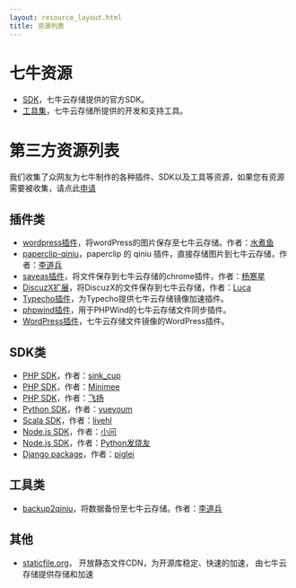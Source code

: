 ```yaml
---
layout: resource_layout.html
title: 资源列表
---
```


# 七牛资源

- [SDK](http://docs.qiniu.com/sdk/index.html)，七牛云存储提供的官方SDK。
- [工具集](http://docs.qiniu.com/tools/v6/index.html)，七牛云存储所提供的开发和支持工具。

# 第三方资源列表

我们收集了众网友为七牛制作的各种插件、SDK以及工具等资源，如果您有资源需要被收集，请点此[申请](http://github.com/qiniu/docs.qiniu.com/issues/new)

## 插件类

- [wordpress插件](http://downloads.wordpress.org/plugin/wpjam-qiniu.zip)，将wordPress的图片保存至七牛云存储。作者：[水煮鱼](http://blog.wpjam.com/project/wpjam-qiniutek/)
- [paperclip-qiniu](http://github.com/lidaobing/paperclip-qiniu)，paperclip 的 qiniu 插件，直接存储图片到七牛云存储，作者：[李道兵](http://blog.lidaobing.com)
- [saveas插件](http://github.com/nighca/saveas)，将文件保存到七牛云存储的chrome插件，作者：[杨寒星](http://github.com/nighca)
- [DiscuzX扩展](http://www.discuz.net/thread-3399569-1-1.html)，将DiscuzX的文件保存到七牛云存储，作者：[Luca](http://www.discuz.net/home.php?mod=space&uid=2108103)
- [Typecho插件](http://www.microhu.com/qiniu-upload-plugin-for-typecho.html)，为Typecho提供七牛云存储镜像加速插件。
- [phpwind插件](http://www.phpwind.net/read/3196606)，用于PHPWind的七牛云存储文件同步插件。
- [WordPress插件](http://wordpress.org/plugins/wpjam-qiniu/)，七牛云存储文件镜像的WordPress插件。

## SDK类

- [PHP SDK](http://github.com/sinkcup/php-sdk/tree/pear)，作者：[sink_cup](http://www.cnblogs.com/sink_cup/)
- [PHP SDK](http://github.com/zither/simple-qiniu-sdk)，作者：[Minimee](http://github.com/zither)
- [PHP SDK](http://github.com/hfcorriez/php-qiniu)，作者：[飞扬](http://github.com/hfcorriez)
- [Python SDK](http://github.com/yueyoum/seven-cow)，作者：[yueyoum](http://github.com/yueyoum)
- [Scala SDK](http://git.oschina.net/livehl/qiniu-scala-sdk.git)，作者：[livehl](http://git.oschina.net/livehl)
- [Node.js SDK](http://github.com/iwillwen/node-qiniu)，作者：[小问](http://github.com/iwillwen)
- [Node.js SDK](http://github.com/fengmk2/qn)，作者：[Python发烧友](http://github.com/fengmk2)
- [Django package](https://github.com/piglei/django-qiniu)，作者：[piglei](https://github.com/piglei)

## 工具类

- [backup2qiniu](http://github.com/lidaobing/backup2qiniu)，将数据备份至七牛云存储。作者：[李道兵](http://blog.lidaobing.com)

## 其他

- [staticfile.org](http://staticfile.org)， 开放静态文件CDN，为开源库稳定、快速的加速， 由七牛云存储提供存储和加速
